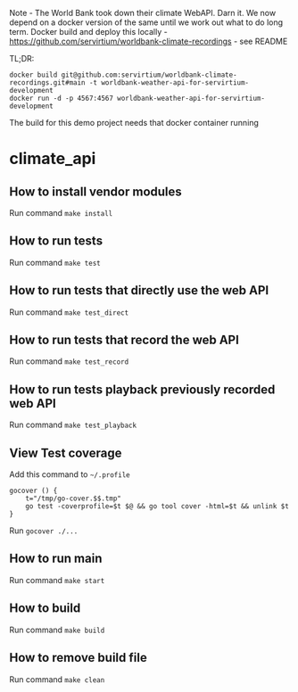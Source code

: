 Note - The World Bank took down their climate WebAPI. Darn it. We now depend on a docker version of the same until we work out what to do long term. Docker build and deploy this locally - https://github.com/servirtium/worldbank-climate-recordings - see README

TL;DR:

```
docker build git@github.com:servirtium/worldbank-climate-recordings.git#main -t worldbank-weather-api-for-servirtium-development
docker run -d -p 4567:4567 worldbank-weather-api-for-servirtium-development
```

The build for this demo project needs that docker container running

# climate_api

## How to install vendor modules

Run command `make install`

## How to run tests

Run command `make test`

## How to run tests that directly use the web API

Run command `make test_direct`

## How to run tests that record the web API

Run command `make test_record`

## How to run tests playback previously recorded web API

Run command `make test_playback`

## View Test coverage

Add this command to `~/.profile`  

```  
gocover () {
    t="/tmp/go-cover.$$.tmp"
    go test -coverprofile=$t $@ && go tool cover -html=$t && unlink $t
}
```  
Run `gocover ./...`

## How to run main

Run command `make start`

## How to build

Run command `make build`

## How to remove build file

Run command `make clean`
